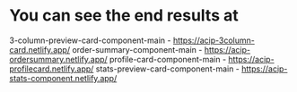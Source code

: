 # You can see the end results at 
3-column-preview-card-component-main - https://acip-3column-card.netlify.app/
order-summary-component-main - https://acip-ordersummary.netlify.app/
profile-card-component-main - https://acip-profilecard.netlify.app/
stats-preview-card-component-main - https://acip-stats-component.netlify.app/
